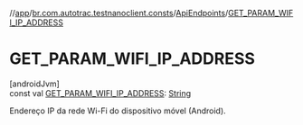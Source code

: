 //[app](../../../index.md)/[br.com.autotrac.testnanoclient.consts](../index.md)/[ApiEndpoints](index.md)/[GET_PARAM_WIFI_IP_ADDRESS](-g-e-t_-p-a-r-a-m_-w-i-f-i_-i-p_-a-d-d-r-e-s-s.md)

# GET_PARAM_WIFI_IP_ADDRESS

[androidJvm]\
const val [GET_PARAM_WIFI_IP_ADDRESS](-g-e-t_-p-a-r-a-m_-w-i-f-i_-i-p_-a-d-d-r-e-s-s.md): [String](https://kotlinlang.org/api/latest/jvm/stdlib/kotlin/-string/index.html)

Endereço IP da rede Wi-Fi do dispositivo móvel (Android).
